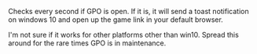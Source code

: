 Checks every second if GPO is open. 
If it is, it will send a toast notification on windows 10 and open up the game link in your default browser.

I'm not sure if it works for other platforms other than win10. 
Spread this around for the rare times GPO is in maintenance.
